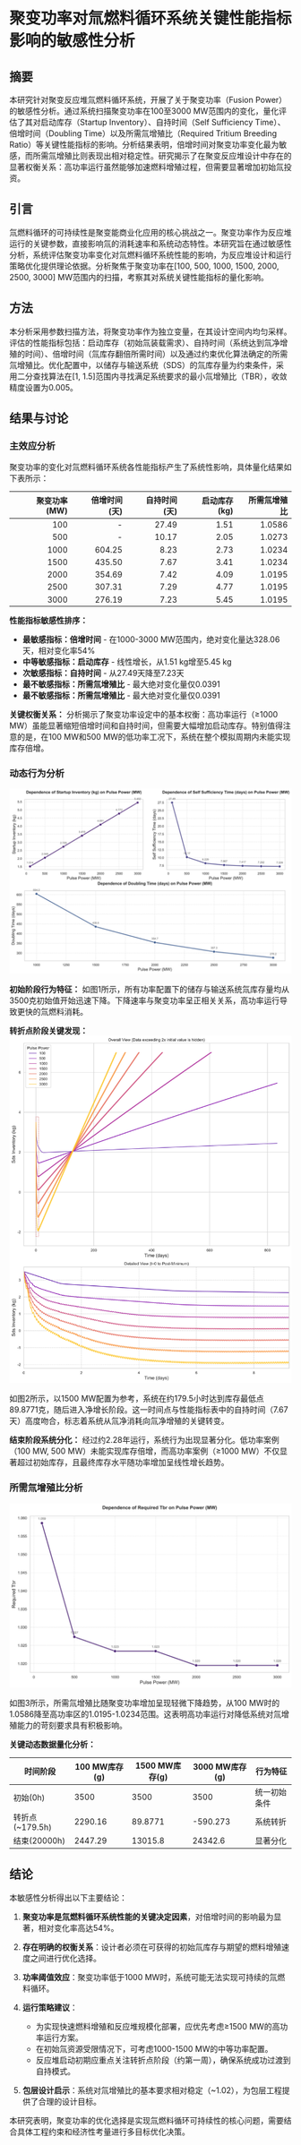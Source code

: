 # 聚变功率对氚燃料循环系统关键性能指标影响的敏感性分析

## 摘要

本研究针对聚变反应堆氚燃料循环系统，开展了关于聚变功率（Fusion Power）的敏感性分析。通过系统扫描聚变功率在100至3000 MW范围内的变化，量化评估了其对启动库存（Startup Inventory）、自持时间（Self Sufficiency Time）、倍增时间（Doubling Time）以及所需氚增殖比（Required Tritium Breeding Ratio）等关键性能指标的影响。分析结果表明，倍增时间对聚变功率变化最为敏感，而所需氚增殖比则表现出相对稳定性。研究揭示了在聚变反应堆设计中存在的显著权衡关系：高功率运行虽然能够加速燃料增殖过程，但需要显著增加初始氚投资。

## 引言

氚燃料循环的可持续性是聚变能商业化应用的核心挑战之一。聚变功率作为反应堆运行的关键参数，直接影响氚的消耗速率和系统动态特性。本研究旨在通过敏感性分析，系统评估聚变功率变化对氚燃料循环系统性能的影响，为反应堆设计和运行策略优化提供理论依据。分析聚焦于聚变功率在[100, 500, 1000, 1500, 2000, 2500, 3000] MW范围内的扫描，考察其对系统关键性能指标的量化影响。

## 方法

本分析采用参数扫描方法，将聚变功率作为独立变量，在其设计空间内均匀采样。评估的性能指标包括：启动库存（初始氚装载需求）、自持时间（系统达到氚净增殖的时间）、倍增时间（氚库存翻倍所需时间）以及通过约束优化算法确定的所需氚增殖比。优化配置中，以储存与输送系统（SDS）的氚库存量为约束条件，采用二分查找算法在[1, 1.5]范围内寻找满足系统要求的最小氚增殖比（TBR），收敛精度设置为0.005。

## 结果与讨论

### 主效应分析

聚变功率的变化对氚燃料循环系统各性能指标产生了系统性影响，具体量化结果如下表所示：

| 聚变功率 (MW) | 倍增时间 (天) | 自持时间 (天) | 启动库存 (kg) | 所需氚增殖比 |
|---------------:|---------------:|----------------:|--------------:|--------------:|
| 100 | - | 27.49 | 1.51 | 1.0586 |
| 500 | - | 10.17 | 2.05 | 1.0273 |
| 1000 | 604.25 | 8.23 | 2.73 | 1.0234 |
| 1500 | 435.50 | 7.67 | 3.41 | 1.0234 |
| 2000 | 354.69 | 7.42 | 4.09 | 1.0195 |
| 2500 | 307.31 | 7.29 | 4.77 | 1.0195 |
| 3000 | 276.19 | 7.23 | 5.45 | 1.0195 |

**性能指标敏感性排序：**
- **最敏感指标：倍增时间** - 在1000-3000 MW范围内，绝对变化量达328.06天，相对变化率54%
- **中等敏感指标：启动库存** - 线性增长，从1.51 kg增至5.45 kg
- **次敏感指标：自持时间** - 从27.49天降至7.23天
- **最不敏感指标：所需氚增殖比** - 最大绝对变化量仅0.0391
- **最不敏感指标：所需氚增殖比** - 最大绝对变化量仅0.0391

**关键权衡关系：**
分析揭示了聚变功率设定中的基本权衡：高功率运行（≥1000 MW）虽能显著缩短倍增时间和自持时间，但需要大幅增加启动库存。特别值得注意的是，在100 MW和500 MW的低功率工况下，系统在整个模拟周期内未能实现库存倍增。

### 动态行为分析

![系统动态行为综合分析](combined_analysis_plots.svg)

**初始阶段行为特征：**
如图1所示，所有功率配置下的储存与输送系统氚库存量均从3500克初始值开始迅速下降。下降速率与聚变功率呈正相关关系，高功率运行导致更快的氚燃料消耗。

**转折点阶段关键发现：**
![储存与输送系统库存动态](sweep_sds_inventory_vs_pulse_power.svg)

如图2所示，以1500 MW配置为参考，系统在约179.5小时达到库存最低点89.8771克，随后进入净增长阶段。这一时间点与性能指标表中的自持时间（7.67天）高度吻合，标志着系统从氚净消耗向氚净增殖的关键转变。

**结束阶段系统分化：**
经过约2.28年运行，系统行为出现显著分化。低功率案例（100 MW, 500 MW）未能实现库存倍增，而高功率案例（≥1000 MW）不仅显著超过初始库存，且最终库存水平随功率增加呈线性增长趋势。

### 所需氚增殖比分析

![所需氚增殖比趋势](line_Required_TBR_vs_pulse.power.svg)

如图3所示，所需氚增殖比随聚变功率增加呈现轻微下降趋势，从100 MW时的1.0586降至高功率区的1.0195-1.0234范围。这表明高功率运行对降低系统对氚增殖能力的苛刻要求具有积极影响。

**关键动态数据量化分析：**

| 时间阶段 | 100 MW库存(g) | 1500 MW库存(g) | 3000 MW库存(g) | 行为特征 |
|---------|---------------|----------------|---------------|----------|
| 初始(0h) | 3500 | 3500 | 3500 | 统一初始条件 |
| 转折点(~179.5h) | 2290.16 | 89.8771 | -590.273 | 系统转折 |
| 结束(20000h) | 2447.29 | 13015.8 | 24342.6 | 显著分化 |

## 结论

本敏感性分析得出以下主要结论：

1. **聚变功率是氚燃料循环系统性能的关键决定因素**，对倍增时间的影响最为显著，相对变化率高达54%。

2. **存在明确的权衡关系**：设计者必须在可获得的初始氚库存与期望的燃料增殖速度之间进行优化选择。

3. **功率阈值效应**：聚变功率低于1000 MW时，系统可能无法实现可持续的氚燃料循环。

4. **运行策略建议**：
   - 为实现快速燃料增殖和反应堆规模化部署，应优先考虑≥1500 MW的高功率运行方案。
   - 在初始氚资源受限情况下，可考虑1000-1500 MW的中等功率配置。
   - 反应堆启动初期应重点关注转折点阶段（约第一周），确保系统成功过渡到自持模式。

5. **包层设计启示**：系统对氚增殖比的基本要求相对稳定（~1.02），为包层工程提供了合理的设计目标。

本研究表明，聚变功率的优化选择是实现氚燃料循环可持续性的核心问题，需要结合具体工程约束和经济性考量进行多目标优化决策。